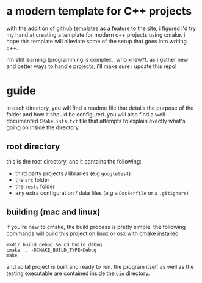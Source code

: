 # a modern template for C++ projects
with the addition of github templates as a feature to the site, i figured i'd try my hand at creating a template for modern c++ projects using cmake. i hope this template will alleviate some of the setup that goes into writing c\+\+.

i'm still learning (programming is complex.. who knew?). as i gather new and better ways to handle projects, i'll make sure i update this repo!

# guide
in each directory, you will find a readme file that details the purpose of the folder and how it should be configured. you will also find a well-documented `CMakeLists.txt` file that attempts to explain exactly what's going on inside the directory.

## root directory
this is the root directory, and it contains the following:
- third party projects / libraries (e.g `googletest`)
- the `src` folder
- the `tests` folder
- any extra configuration / data files (e.g a `Dockerfile` or a `.gitignore`)


## building (mac and linux)
if you're new to cmake, the build process is pretty simple. the following commands will build this project on linux or osx with cmake installed:

```
mkdir build_debug && cd build_debug
cmake .. -DCMAKE_BUILD_TYPE=Debug
make
```

and voila! project is built and ready to run. the program itself as well as the testing executable are contained inside the `bin` directory.
